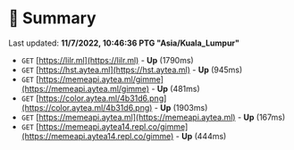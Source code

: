 # 📖 Summary
Last updated: **11/7/2022, 10:46:36 PTG "Asia/Kuala_Lumpur"**

- `GET` [https://lilr.ml](https://lilr.ml) - **Up** (1790ms)
- `GET` [https://hst.aytea.ml](https://hst.aytea.ml) - **Up** (945ms)
- `GET` [https://memeapi.aytea.ml/gimme](https://memeapi.aytea.ml/gimme) - **Up** (481ms)
- `GET` [https://color.aytea.ml/4b31d6.png](https://color.aytea.ml/4b31d6.png) - **Up** (1903ms)
- `GET` [https://memeapi.aytea.ml](https://memeapi.aytea.ml) - **Up** (167ms)
- `GET` [https://memeapi.aytea14.repl.co/gimme](https://memeapi.aytea14.repl.co/gimme) - **Up** (444ms)
